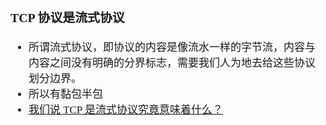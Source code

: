 <span  style="font-family: Simsun,serif; font-size: 17px; ">

### TCP 协议是流式协议

- 所谓流式协议，即协议的内容是像流水一样的字节流，内容与内容之间没有明确的分界标志，需要我们人为地去给这些协议划分边界。
- 所以有黏包半包
- [我们说 TCP 是流式协议究竟意味着什么？](https://cloud.tencent.com/developer/article/1848087)

</span>